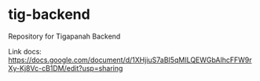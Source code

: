 # tig-backend
Repository for Tigapanah Backend

Link docs: https://docs.google.com/document/d/1XHjiuS7aBI5qMILQEWGbAlhcFFW9rXy-Kj8Vc-cB1DM/edit?usp=sharing
